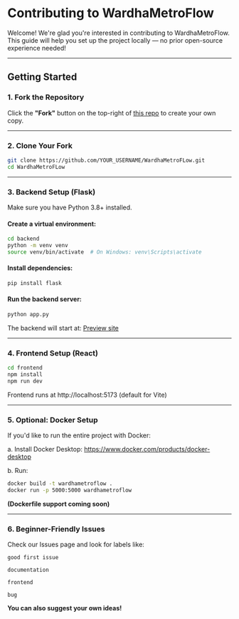 # Contributing to WardhaMetroFlow

Welcome! We're glad you're interested in contributing to WardhaMetroFlow.  
This guide will help you set up the project locally — no prior open-source experience needed!

---

##  Getting Started

### 1. Fork the Repository

Click the **"Fork"** button on the top-right of [this repo](https://github.com/GSSoC-Flow/WardhaMetroFLow) to create your own copy.

---

### 2. Clone Your Fork

```bash
git clone https://github.com/YOUR_USERNAME/WardhaMetroFLow.git
cd WardhaMetroFLow
```

---

### 3. Backend Setup (Flask)
Make sure you have Python 3.8+ installed.

#### Create a virtual environment:
```bash
cd backend
python -m venv venv
source venv/bin/activate  # On Windows: venv\Scripts\activate
```
#### Install dependencies:
```bash
pip install flask
```
#### Run the backend server:
```bash
python app.py
```
The backend will start at: [Preview site](http://localhost:5000)

---

### 4. Frontend Setup (React)
```bash
cd frontend
npm install
npm run dev
```
Frontend runs at http://localhost:5173 (default for Vite)

---

### 5. Optional: Docker Setup
If you'd like to run the entire project with Docker:

a. Install Docker Desktop: https://www.docker.com/products/docker-desktop

b. Run:

```bash
docker build -t wardhametroflow .
docker run -p 5000:5000 wardhametroflow
```
**(Dockerfile support coming soon)**

---

### 6. Beginner-Friendly Issues
Check our Issues page and look for labels like:

`good first issue`

`documentation`

`frontend`

`bug`

**You can also suggest your own ideas!**